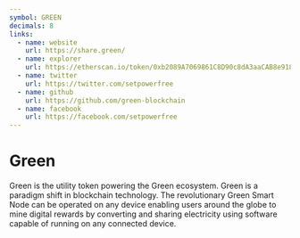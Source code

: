 ```yaml
---
symbol: GREEN
decimals: 8
links:
  - name: website
    url: https://share.green/
  - name: explorer
    url: https://etherscan.io/token/0xb2089A7069861C8D90c8dA3aaCAB8e9188C0C531
  - name: twitter
    url: https://twitter.com/setpowerfree
  - name: github
    url: https://github.com/green-blockchain
  - name: facebook
    url: https://facebook.com/setpowerfree
---
```


# Green

Green is the utility token powering the Green ecosystem. Green is a paradigm shift in blockchain technology. The revolutionary Green Smart Node can be operated on any device enabling users around the globe to mine digital rewards by converting and sharing electricity using software capable of running on any connected device.
